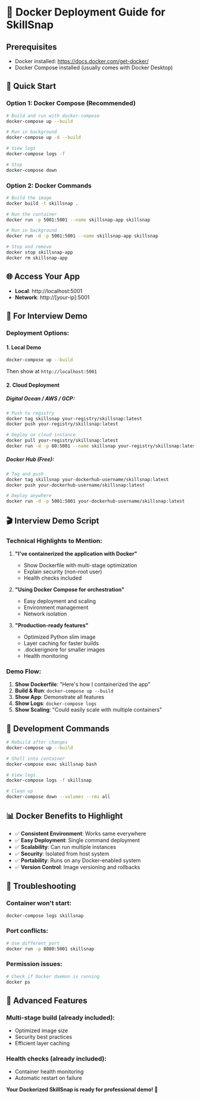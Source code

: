# 🐳 Docker Deployment Guide for SkillSnap

## Prerequisites
- Docker installed: https://docs.docker.com/get-docker/
- Docker Compose installed (usually comes with Docker Desktop)

## 🚀 Quick Start

### **Option 1: Docker Compose (Recommended)**
```bash
# Build and run with docker-compose
docker-compose up --build

# Run in background
docker-compose up -d --build

# View logs
docker-compose logs -f

# Stop
docker-compose down
```

### **Option 2: Docker Commands**
```bash
# Build the image
docker build -t skillsnap .

# Run the container
docker run -p 5001:5001 --name skillsnap-app skillsnap

# Run in background
docker run -d -p 5001:5001 --name skillsnap-app skillsnap

# Stop and remove
docker stop skillsnap-app
docker rm skillsnap-app
```

## 🌐 **Access Your App**
- **Local**: http://localhost:5001
- **Network**: http://[your-ip]:5001

## 🎯 **For Interview Demo**

### **Deployment Options:**

#### **1. Local Demo**
```bash
docker-compose up --build
```
Then show at `http://localhost:5001`

#### **2. Cloud Deployment**

##### **Digital Ocean / AWS / GCP:**
```bash
# Push to registry
docker tag skillsnap your-registry/skillsnap:latest
docker push your-registry/skillsnap:latest

# Deploy on cloud instance
docker pull your-registry/skillsnap:latest
docker run -d -p 80:5001 --name skillsnap your-registry/skillsnap:latest
```

##### **Docker Hub (Free):**
```bash
# Tag and push
docker tag skillsnap your-dockerhub-username/skillsnap:latest
docker push your-dockerhub-username/skillsnap:latest

# Deploy anywhere
docker run -d -p 5001:5001 your-dockerhub-username/skillsnap:latest
```

## 🎬 **Interview Demo Script**

### **Technical Highlights to Mention:**

1. **"I've containerized the application with Docker"**
   - Show Dockerfile with multi-stage optimization
   - Explain security (non-root user)
   - Health checks included

2. **"Using Docker Compose for orchestration"**
   - Easy deployment and scaling
   - Environment management
   - Network isolation

3. **"Production-ready features"**
   - Optimized Python slim image
   - Layer caching for faster builds
   - .dockerignore for smaller images
   - Health monitoring

### **Demo Flow:**
1. **Show Dockerfile**: "Here's how I containerized the app"
2. **Build & Run**: `docker-compose up --build`
3. **Show App**: Demonstrate all features
4. **Show Logs**: `docker-compose logs`
5. **Show Scaling**: "Could easily scale with multiple containers"

## 🔧 **Development Commands**

```bash
# Rebuild after changes
docker-compose up --build

# Shell into container
docker-compose exec skillsnap bash

# View logs
docker-compose logs -f skillsnap

# Clean up
docker-compose down --volumes --rmi all
```

## 📊 **Docker Benefits to Highlight**

- ✅ **Consistent Environment**: Works same everywhere
- ✅ **Easy Deployment**: Single command deployment
- ✅ **Scalability**: Can run multiple instances
- ✅ **Security**: Isolated from host system
- ✅ **Portability**: Runs on any Docker-enabled system
- ✅ **Version Control**: Image versioning and rollbacks

## 🚨 **Troubleshooting**

### Container won't start:
```bash
docker-compose logs skillsnap
```

### Port conflicts:
```bash
# Use different port
docker run -p 8080:5001 skillsnap
```

### Permission issues:
```bash
# Check if Docker daemon is running
docker ps
```

## 🌟 **Advanced Features**

### **Multi-stage build** (already included):
- Optimized image size
- Security best practices
- Efficient layer caching

### **Health checks** (already included):
- Container health monitoring
- Automatic restart on failure

**Your Dockerized SkillSnap is ready for professional demo! 🐳** 